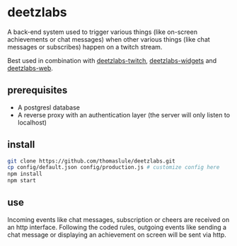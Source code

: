 # deetzlabs
A back-end system used to trigger various things (like on-screen achievements or chat messages) when other various things (like chat messages or subscribes) happen on a twitch stream.

Best used in combination with [deetzlabs-twitch](https://github.com/thomaslule/deetzlabs-twitch), [deetzlabs-widgets](https://github.com/thomaslule/deetzlabs-widgets) and [deetzlabs-web](https://github.com/thomaslule/deetzlabs-web).

## prerequisites
 * A postgresl database
 * A reverse proxy with an authentication layer (the server will only listen to localhost)

## install
```bash
git clone https://github.com/thomaslule/deetzlabs.git
cp config/default.json config/production.js # customize config here
npm install
npm start
```

## use
Incoming events like chat messages, subscription or cheers are received on an http interface. Following the coded rules, outgoing events like sending a chat message or displaying an achievement on screen will be sent via http.
